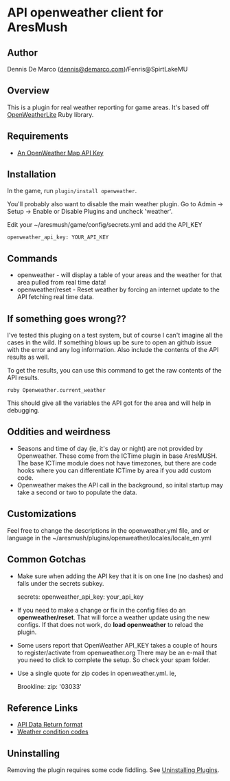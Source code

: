 # API openweather client for AresMush

## Author
Dennis De Marco (dennis@demarco.com)/Fenris@SpirtLakeMU

## Overview

This is a plugin for real weather reporting for game areas.
It's based off [OpenWeatherLite](https://github.com/zsyed91/) Ruby library.

## Requirements
* [An OpenWeather Map API Key](https://openweathermap.org/)

## Installation

In the game, run `plugin/install openweather`.

You'll probably also want to disable the main weather plugin. Go to Admin -> Setup -> Enable or Disable Plugins and uncheck 'weather'.

Edit your ~/aresmush/game/config/secrets.yml and add the API_KEY

    openweather_api_key: YOUR_API_KEY


## Commands
* openweather - will display a table of your areas and the weather for that area pulled from real time data!
* openweather/reset - Reset weather by forcing an internet update to the API fetching real time data.

## If something goes wrong??

I've tested this pluging on a test system, but of course I can't imagine all
the cases in the wild. If something blows up be sure to open an github issue with
the error and any log information. Also include the contents of the API results as well. 

To get the results, you can use this command to get the raw contents of the API results.

    ruby Openweather.current_weather

This should give all the variables the API got for the area and will help in debugging.

## Oddities and weirdness

* Seasons and time of day (ie, it's day or night) are not provided by Openweather. These come from the ICTime plugin in base AresMUSH. The base ICTime module does not have timezones, but there are code hooks where you can differentiate ICTime by area if you add custom code.
* Openweather makes the API call in the background, so inital startup may take
a second or two to populate the data. 

## Customizations

Feel free to change the descriptions in the openweather.yml file, and or 
language in the ~/aresmush/plugins/openweather/locales/locale_en.yml

## Common Gotchas
* Make sure when adding the API key that it is on one line (no dashes) and falls
under the secrets subkey. 

    secrets:
        openweather_api_key: your_api_key


* If you need to make a change or fix in the config files do an **openweather/reset**. That will force a weather update using the new configs. If that does not work, do **load openweather** to reload the plugin.
* Some users report that OpenWeather API_KEY takes a couple of hours to register/activate from openweather.org There
may be an e-mail that you need to click to complete the setup. So check your spam folder.
* Use a single quote for zip codes in openweather.yml.  ie, 

    Brookline:
      zip: '03033'

## Reference Links

* [API Data Return format](https://openweathermap.org/current#current_JSON)
* [Weather condition codes](https://openweathermap.org/weather-conditions)

## Uninstalling

Removing the plugin requires some code fiddling.  See [Uninstalling Plugins](https://www.aresmush.com/tutorials/code/extras.html#uninstalling-plugins).